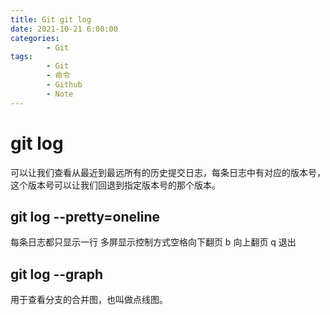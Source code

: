 ```yaml
---
title: Git git log
date: 2021-10-21 6:00:00
categories:
        - Git
tags:
        - Git
        - 命令
        - Github
        - Note
---
```


# git log

可以让我们查看从最近到最远所有的历史提交日志，每条日志中有对应的版本号，这个版本号可以让我们回退到指定版本号的那个版本。

## git log --pretty=oneline

每条日志都只显示一行
多屏显示控制方式空格向下翻页 b 向上翻页 q 退出

## git log --graph

用于查看分支的合并图，也叫做点线图。
